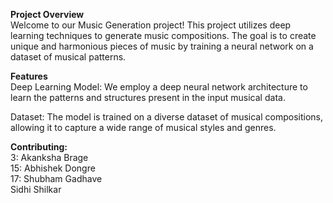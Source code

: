 <B>Project Overview</b><BR>
Welcome to our Music Generation project! This project utilizes deep learning techniques to generate music compositions. The goal is to create unique and harmonious pieces of music by training a neural network on a dataset of musical patterns.<BR>

<b>Features</b><BR>
Deep Learning Model: We employ a deep neural network architecture to learn the patterns and structures present in the input musical data.<br>

Dataset: The model is trained on a diverse dataset of musical compositions, allowing it to capture a wide range of musical styles and genres.<BR>


<b>Contributing:</b><BR>
3: Akanksha Brage<br>
15: Abhishek Dongre<br>
17: Shubham Gadhave<br>
 Sidhi Shilkar<br>
